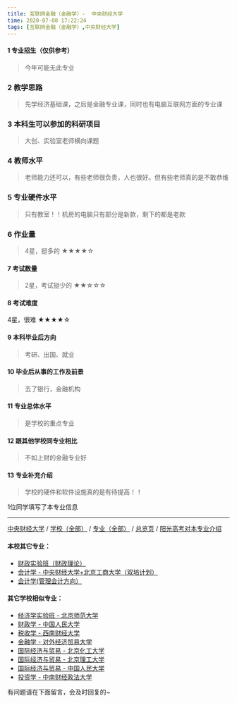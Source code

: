 ```yaml
---
title: 互联网金融（金融学）-  中央财经大学
time: 2020-07-08 17:22:24
tags: [互联网金融（金融学）,中央财经大学]
---
```

#### 1 专业招生（仅供参考）  
> 今年可能无此专业


### 2 教学思路
> 先学经济基础课，之后是金融专业课，同时也有电脑互联网方面的专业课


### 3 本科生可以参加的科研项目
>  大创、实验室老师横向课题


### 4 教师水平
> 老师能力还可以，有些老师很负责，人也很好。但有些老师真的是不敢恭维


### 5 专业硬件水平
> 只有教室！！机房的电脑只有部分是新款，剩下的都是老款


### 6 作业量
>4星，挺多的
★★★★☆

#### 7 考试数量
>2星，考试挺少的
★★☆☆☆


#### 8 考试难度
> 
4星，很难
★★★★☆

#### 9 本科毕业后方向
> 考研、出国、就业


#### 10 毕业后从事的工作及前景
> 去了银行，金融机构


#### 11 专业总体水平
> 是学校的重点专业


#### 12 跟其他学校同专业相比
> 不如上财的金融专业好


#### 13 专业补充介绍
> 学校的硬件和软件设施真的是有待提高！！

1位同学填写了本专业信息
***
[中央财经大学](https://univgo.github.io/2020/07/08/中央财经大学) / [学校（全部）](https://univgo.github.io/2020/07/08/3efa6bcca419) / [专业（全部）](https://univgo.github.io/2020/07/08/2d4c6d3552c2) / [总览页](https://univgo.github.io/2020/07/08/445daeb4fa00) / [阳光高考对本专业介绍](http://gaokao.chsi.com.cn/sch/zyk/view.do?schId=73394630&specId=73381091
)
#### 本校其它专业：
- [财政实验班（财政理论）](https://univgo.github.io/2020/07/08/543b7d175909)
- [会计学 - 中央财经大学+北京工商大学（双培计划）](https://univgo.github.io/2020/07/08/efa86b1a5d45)
- [会计学(管理会计方向）](https://univgo.github.io/2020/07/08/236095812248)

#### 其它学校相似专业：
- [经济学实验班 - 北京师范大学](https://univgo.github.io/2020/07/08/905157b079f8)
- [财政学 - 中国人民大学](https://univgo.github.io/2020/07/08/907902d05d20)
- [税收学 - 西南财经大学](https://univgo.github.io/2020/07/08/428c6ac632e9)
- [金融学 - 对外经济贸易大学](https://univgo.github.io/2020/07/08/bc445a9150dc)
- [国际经济与贸易 - 北京化工大学](https://univgo.github.io/2020/07/08/f143f17287d2)
- [国际经济与贸易 - 北京理工大学](https://univgo.github.io/2020/07/08/ebab770158ac)
- [国际经济与贸易 - 中国人民大学](https://univgo.github.io/2020/07/08/8b305bffe600)
- [投资学 - 中南财经政法大学](https://univgo.github.io/2020/07/08/7d16092614fe)

有问题请在下面留言，会及时回复的~